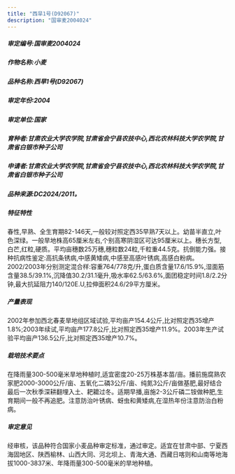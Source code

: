 ```yaml
---
title: "西旱1号(D92067)"
description: "国审麦2004024"
---
```

##### 审定编号:国审麦2004024

##### 作物名称:小麦

##### 品种名称:西旱1号(D92067)

##### 审定年份:2004

##### 审定单位:国家

##### 育种者:甘肃农业大学农学院,甘肃省会宁县农技中心,西北农林科技大学农学院,甘肃省白银市种子公司

##### 申请者:甘肃农业大学农学院,甘肃省会宁县农技中心,西北农林科技大学农学院,甘肃省白银市种子公司

##### 品种来源:DC2024/2011。

##### 特征特性
春性,早熟、全生育期82-146天,一般较对照定西35早熟7天以上。幼苗半直立,叶色深绿。一般旱地株高65厘米左右,个别高寒阴湿区可达95厘米以上。穗长方型,白芒,红粒,硬质。平均亩穗数25万穗,穗粒数24粒,千粒重44.5克。抗倒能力强。接种抗病性鉴定:高抗条锈病,中感黄矮病,中感至高感叶锈病,高感白粉病。2002/2003年分别测定混合样:容重764/778克/升,蛋白质含量17.6/15.9%,湿面筋含量38.5/39.1%,沉降值30.2/31.1毫升,吸水率62.5/63.6%,面团稳定时间1.8/2.2分钟,最大抗延阻力140/120E.U,拉伸面积24.6/29平方厘米。

##### 产量表现
2002年参加西北春麦旱地组区域试验,平均亩产154.4公斤,比对照定西35增产1.8%;2003年续试,平均亩产177.8公斤,比对照定西35增产11.9%。2003年生产试验平均亩产136.5公斤,比对照定西35增产10.7%。

##### 栽培技术要点
在降雨量300-500毫米旱地种植时,适宜密度20-25万株基本苗/亩。播前施腐熟农家肥2000-3000公斤/亩、五氧化二磷3公斤/亩、纯氮3公斤/亩做基肥,最好结合最后一次秋季深耕翻埋入土、耙耱过冬。适期早播,亩施2-3公斤磷二铵做种肥,生育期间一般不再追肥。注意防治叶锈病、蚜虫和黄矮病,在湿热年份注意防治白粉病。

##### 审定意见
经审核，该品种符合国家小麦品种审定标准，通过审定。适宜在甘肃中部、宁夏西海固地区、陕西榆林、山西大同、河北坝上、青海大通、西藏日喀则和山南等地海拔1000-3837米、年降雨量300-500毫米的旱地种植。
